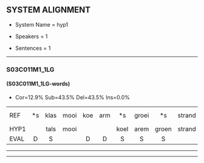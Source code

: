 
## SYSTEM ALIGNMENT

- System Name = hyp1

- Speakers = 1

- Sentences = 1

---

### S03C011M1_1LG

#### (S03C011M1_1LG-words)

- Cor=12.9%	Sub=43.5%	Del=43.5%	Ins=0.0%

|  |  |  |  |  |  |  |  |  |  |  |  |  |  |  |  |  |  |  |  |  |  |  |  |  |  |  |  |  |  |  |  |  |  |  |  |  |  |  |  |  |  |  |  |  |  |  |  |  |  |  |  |  |  |  |  |  |  |  |  |  |  |  |  |  |  |  |  |  |  |  |  |  |  |  |  |  |  |  |  |  |  |  |  |  |  |
|:--- |:---:|:---:|:---:|:---:|:---:|:---:|:---:|:---:|:---:|:---:|:---:|:---:|:---:|:---:|:---:|:---:|:---:|:---:|:---:|:---:|:---:|:---:|:---:|:---:|:---:|:---:|:---:|:---:|:---:|:---:|:---:|:---:|:---:|:---:|:---:|:---:|:---:|:---:|:---:|:---:|:---:|:---:|:---:|:---:|:---:|:---:|:---:|:---:|:---:|:---:|:---:|:---:|:---:|:---:|:---:|:---:|:---:|:---:|:---:|:---:|:---:|:---:|:---:|:---:|:---:|:---:|:---:|:---:|:---:|:---:|:---:|:---:|:---:|:---:|:---:|:---:|:---:|:---:|:---:|:---:|:---:|:---:|:---:|:---:|:---:|
| REF | *s | klas | mooi | koe | arm | *s | groei | *s | strand | * | bed*(bel) | * | * | eerst | voor | *s | draai | *s | sjaal | *s | herfst | * | * | * | * | duur | *s | straat | *s | leeuw | *s | hoek | * | krant | *s | hout | * | *s | vriend | *s | gauw | *s | *s | groen | * | * | feest | * | * | * | reis | * | jas | * | huis | * | * | paard | vijf | *s | muts | *s | nieuw | kind | * | kind | bang | * | * | * | oog | * | * | * | zacht | schoen | * | * | *s | plas | neus | *s | knoop | *s | plank |
| HYP1 |  | tals | mooi |  |  | koel | arem | groen | strand |  |  | bel | em | eerst | voor |  |  |  |  |  |  | drein | slaen | just | herest | duur |  | tstraat | leeeu | kloun | lo | hoek |  | krant |  | hout |  |  | vea | vreemd | gaal | ships | sops | groen |  | st | feest |  |  |  |  |  |  |  |  |  |  |  |  |  |  |  |  |  |  | e | s | res | jashus | paart | vanmos | hé | neel | kent | a | da | og | zeik | schoon | plas |  |  | neer | knop | lank |
| EVAL | D | S |  | D | D | S | S | S |  | D | D | S | S |  |  | D | D | D | D | D | D | S | S | S | S |  | D | S | S | S | S |  | D |  | D |  | D | D | S | S | S | S | S |  | D | S |  | D | D | D | D | D | D | D | D | D | D | D | D | D | D | D | D | D | D | S | S | S | S | S | S | S | S | S | S | S | S | S | S |  | D | D | S | S | S |
---

---

